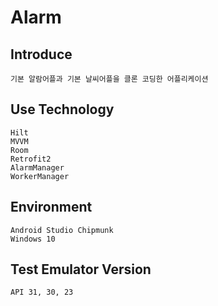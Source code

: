 # Alarm

## Introduce
    기본 알람어플과 기본 날씨어플을 클론 코딩한 어플리케이션

## Use Technology
    Hilt
    MVVM
    Room
    Retrofit2
    AlarmManager
    WorkerManager

## Environment
    Android Studio Chipmunk
    Windows 10

## Test Emulator Version
    API 31, 30, 23